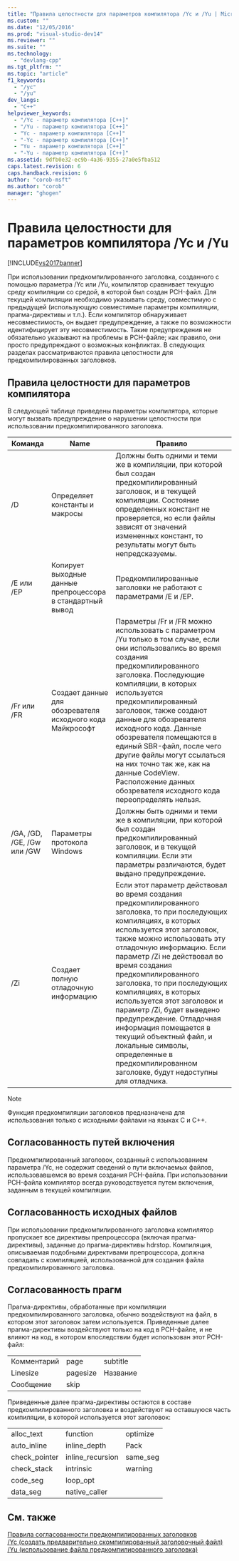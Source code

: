 ```yaml
---
title: "Правила целостности для параметров компилятора /Yc и /Yu | Microsoft Docs"
ms.custom: ""
ms.date: "12/05/2016"
ms.prod: "visual-studio-dev14"
ms.reviewer: ""
ms.suite: ""
ms.technology: 
  - "devlang-cpp"
ms.tgt_pltfrm: ""
ms.topic: "article"
f1_keywords: 
  - "/yc"
  - "/yu"
dev_langs: 
  - "C++"
helpviewer_keywords: 
  - "/Yc - параметр компилятора [C++]"
  - "/Yu - параметр компилятора [C++]"
  - "Yc - параметр компилятора [C++]"
  - "-Yc - параметр компилятора [C++]"
  - "Yu - параметр компилятора [C++]"
  - "-Yu - параметр компилятора [C++]"
ms.assetid: 9dfb0e32-ec9b-4a36-9355-27a0e5fba512
caps.latest.revision: 6
caps.handback.revision: 6
author: "corob-msft"
ms.author: "corob"
manager: "ghogen"
---
```

# Правила целостности для параметров компилятора /Yc и /Yu
[!INCLUDE[vs2017banner](../../assembler/inline/includes/vs2017banner.md)]

При использовании предкомпилированного заголовка, созданного с помощью параметра \/Yc или \/Yu, компилятор сравнивает текущую среду компиляции со средой, в которой был создан PCH\-файл.  Для текущей компиляции необходимо указывать среду, совместимую с предыдущей \(использующую совместимые параметры компиляции, прагма\-директивы и т.п.\).  Если компилятор обнаруживает несовместимость, он выдает предупреждение, а также по возможности идентифицирует эту несовместимость.  Такие предупреждения не обязательно указывают на проблемы в PCH\-файле; как правило, они просто предупреждают о возможных конфликтах.  В следующих разделах рассматриваются правила целостности для предкомпилированных заголовков.  
  
## Правила целостности для параметров компилятора  
 В следующей таблице приведены параметры компилятора, которые могут вызвать предупреждение о нарушении целостности при использовании предкомпилированного заголовка.  
  
|Команда|Name|Правило|  
|-------------|----------|-------------|  
|\/D|Определяет константы и макросы|Должны быть одними и теми же в компиляции, при которой был создан предкомпилированный заголовок, и в текущей компиляции.  Состояние определенных констант не проверяется, но если файлы зависят от значений измененных констант, то результаты могут быть непредсказуемы.|  
|\/E или \/EP|Копирует выходные данные препроцессора в стандартный вывод|Предкомпилированные заголовки не работают с параметрами \/E и \/EP.|  
|\/Fr или \/FR|Создает данные для обозревателя исходного кода Майкрософт|Параметры \/Fr и \/FR можно использовать с параметром \/Yu только в том случае, если они использовались во время создания предкомпилированного заголовка.  Последующие компиляции, в которых используется предкомпилированный заголовок, также создают данные для обозревателя исходного кода.  Данные обозревателя помещаются в единый SBR\-файл, после чего другие файлы могут ссылаться на них точно так же, как на данные CodeView.  Расположение данных обозревателя исходного кода переопределять нельзя.|  
|\/GA, \/GD, \/GE, \/Gw или \/GW|Параметры протокола Windows|Должны быть одними и теми же в компиляции, при которой был создан предкомпилированный заголовок, и в текущей компиляции.  Если эти параметры различаются, будет выдано предупреждение.|  
|\/Zi|Создает полную отладочную информацию|Если этот параметр действовал во время создания предкомпилированного заголовка, то при последующих компиляциях, в которых используется этот заголовок, также можно использовать эту отладочную информацию.  Если параметр \/Zi не действовал во время создания предкомпилированного заголовка, то при последующих компиляциях, в которых используется этот заголовок и параметр \/Zi, будет выведено предупреждение.  Отладочная информация помещается в текущий объектный файл, и локальные символы, определенные в предкомпилированном заголовке, будут недоступны для отладчика.|  
  
> [!NOTE]
>  Функция предкомпиляции заголовков предназначена для использования только с исходными файлами на языках C и C\+\+.  
  
## Согласованность путей включения  
 Предкомпилированный заголовок, созданный с использованием параметра \/Yc, не содержит сведений о пути включаемых файлов, использовавшемся во время создания PCH\-файла.  При использовании PCH\-файла компилятор всегда руководствуется путем включения, заданным в текущей компиляции.  
  
## Согласованность исходных файлов  
 При использовании предкомпилированного заголовка компилятор пропускает все директивы препроцессора \(включая прагма\-директивы\), заданные до прагма\-директивы hdrstop.  Компиляция, описываемая подобными директивами препроцессора, должна совпадать с компиляцией, использованной для создания файла предкомпилированного заголовка.  
  
## Согласованность прагм  
 Прагма\-директивы, обработанные при компиляции предкомпилированного заголовка, обычно воздействуют на файл, в котором этот заголовок затем используется.  Приведенные далее прагма\-директивы воздействуют только на код в PCH\-файле, и не влияют на код, в котором впоследствии будет использован этот PCH\-файл:  
  
||||  
|-|-|-|  
|Комментарий|page|subtitle|  
|Linesize|pagesize|Название|  
|Сообщение|skip||  
  
 Приведенные далее прагма\-директивы остаются в составе предкомпилированного заголовка и воздействуют на оставшуюся часть компиляции, в которой используется этот заголовок:  
  
||||  
|-|-|-|  
|alloc\_text|function|optimize|  
|auto\_inline|inline\_depth|Pack|  
|check\_pointer|inline\_recursion|same\_seg|  
|check\_stack|intrinsic|warning|  
|code\_seg|loop\_opt||  
|data\_seg|native\_caller||  
  
## См. также  
 [Правила согласованности предкомпилированных заголовков](../../build/reference/precompiled-header-consistency-rules.md)   
 [\/Yc \(создать предварительно скомпилированный заголовочный файл\)](../../build/reference/yc-create-precompiled-header-file.md)   
 [\/Yu \(использование файла предкомпилированного заголовка\)](../../build/reference/yu-use-precompiled-header-file.md)